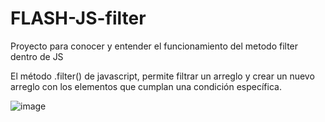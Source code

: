 # FLASH-JS-filter
Proyecto para conocer  y entender el funcionamiento del metodo filter dentro de JS

El método .filter() de javascript, permite filtrar un arreglo y crear un nuevo arreglo con los elementos que cumplan una condición específica.


![image](https://user-images.githubusercontent.com/113071685/201551403-8262dddc-37bc-4b75-8f19-c52475c62694.png)

